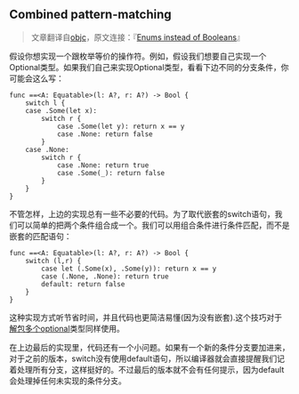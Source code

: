 Combined pattern-matching
----
>文章翻译自[objc](http://www.objc.io)，原文连接：『[Enums instead of Booleans](http://www.objc.io/snippets/12.html)』

假设你想实现一个跟枚举等价的操作符。例如，假设我们想要自己实现一个Optional类型。如果我们自己来实现Optional类型，看看下边不同的分支条件，你可能会这么写：

	func ==<A: Equatable>(l: A?, r: A?) -> Bool {
    	switch l {
    	case .Some(let x):
        	switch r {
        		case .Some(let y): return x == y
        		case .None: return false
        	}
    	case .None:
        	switch r {
        		case .None: return true
        		case .Some(_): return false
        	}
    	}
	}
	
不管怎样，上边的实现总有一些不必要的代码。为了取代嵌套的switch语句，我们可以简单的把两个条件组合成一个。我们可以用组合条件进行条件匹配，而不是嵌套的匹配语句：

	func ==<A: Equatable>(l: A?, r: A?) -> Bool {
    	switch (l,r) {
    		case let (.Some(x), .Some(y)): return x == y
    		case (.None, .None): return true
    		default: return false
    	}
	}
	
这种实现方式听节省时间，并且代码也更简洁易懂(因为没有嵌套).这个技巧对于[解包多个optional](https://gist.github.com/tomlokhorst/f9a826bf24d16cb5f6a3)类型同样使用。

在上边最后的实现里，代码还有一个小问题。如果有一个新的条件分支要加进来，对于之前的版本，switch没有使用default语句，所以编译器就会直接提醒我们记着处理所有分支，这样挺好的。不过最后的版本就不会有任何提示，因为default会处理掉任何未实现的条件分支。
